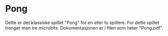 # Pong
Dette er det klassiske spillet "Pong" for en eller to spillere. For dette spillet trenger man tre microbits. Dokumentasjonen er i filen som heter "Pong.pdf".
